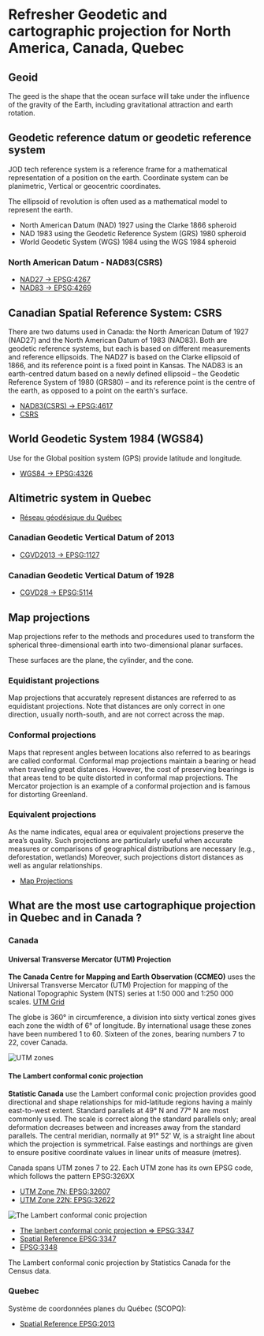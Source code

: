 # Refresher Geodetic and cartographic projection for North America, Canada, Quebec

## Geoid

The geed is the shape that the ocean surface will take under the influence of the gravity of the Earth, including gravitational attraction and earth rotation.

## Geodetic reference datum or geodetic reference system

 JOD tech reference system is a reference frame for a mathematical representation of a position on the earth. Coordinate system can be planimetric, Vertical or geocentric coordinates.

The ellipsoid of revolution is often used as a mathematical model to represent the earth.

- North American Datum (NAD) 1927 using the Clarke 1866 spheroid
- NAD 1983 using the Geodetic Reference System (GRS) 1980 spheroid
- World Geodetic System (WGS) 1984 using the WGS 1984 spheroid

### North American Datum - NAD83(CSRS)

- [NAD27 -> EPSG:4267](https://epsg.io/4267)
- [NAD83 -> EPSG:4269](https://epsg.io/4269)

## Canadian Spatial Reference System: CSRS

There are two datums used in Canada: the North American Datum of 1927 (NAD27) and the North American Datum of 1983 (NAD83). Both are geodetic reference systems, but each is based on different measurements and reference ellipsoids. The NAD27 is based on the Clarke ellipsoid of 1866, and its reference point is a fixed point in Kansas. The NAD83 is an earth-centred datum based on a newly defined ellipsoid – the Geodetic Reference System of 1980 (GRS80) – and its reference point is the centre of the earth, as opposed to a point on the earth's surface.

- [NAD83(CSRS) -> EPSG:4617](https://epsg.io/4617)
- [CSRS](https://natural-resources.canada.ca/maps-tools-and-publications/geodetic-reference-systems/canadian-spatial-reference-system-csrs/9052)

## World Geodetic System 1984 (WGS84)

Use for the Global position system (GPS) provide latitude and longitude.

- [WGS84 -> EPSG:4326](https://epsg.io/4326)

## Altimetric system in Quebec

- [Réseau géodésique du Québec](https://mrnf.gouv.qc.ca/repertoire-geographique/reseau-geodesique-points-geodesiques/)

### Canadian Geodetic Vertical Datum of 2013

- [CGVD2013 -> EPSG:1127](https://epsg.io/1127)

### Canadian Geodetic Vertical Datum of 1928

- [CGVD28 -> EPSG:5114](https://epsg.io/5114-datum)

## Map projections

Map projections refer to the methods and procedures used to transform the spherical three-dimensional earth into two-dimensional planar surfaces.

These surfaces are the plane, the cylinder, and the cone.

### Equidistant projections

Map projections that accurately represent distances are referred to as equidistant projections.
Note that distances are only correct in one direction, usually north-south, and are not correct across the map.

### Conformal projections

Maps that represent angles between locations also referred to as bearings are called conformal. Conformal map projections maintain a bearing or head when traveling great distances. However, the cost of preserving bearings is that areas tend to be quite distorted in conformal map projections.
The Mercator projection is an example of a conformal projection and is famous for distorting Greenland.

### Equivalent projections

As the name indicates, equal area or equivalent projections preserve the area’s quality. Such projections are particularly useful when accurate measures or comparisons of geographical distributions are necessary (e.g., deforestation, wetlands) Moreover, such projections distort distances as well as angular relationships.

- [Map Projections](https://slcc.pressbooks.pub/maps/chapter/2-3/)

## What are the most use cartographique projection in Quebec and in Canada ?

### Canada

#### Universal Transverse Mercator (UTM) Projection

**The Canada Centre for Mapping and Earth Observation (CCMEO)** uses the Universal Transverse Mercator (UTM) Projection for mapping of the National Topographic System (NTS) series at 1:50 000 and 1:250 000 scales. [UTM Grid](https://natural-resources.canada.ca/earth-sciences/geography/topographic-information/maps/utm-grid-map-projections/utm-grid-universal-transverse-mercator-projection/9779)

The globe is 360° in circumference, a division into sixty vertical zones gives each zone the width of 6° of longitude. By international usage these zones have been numbered 1 to 60. Sixteen of the zones, bearing numbers 7 to 22, cover Canada.

![UTM zones](https://natural-resources.canada.ca/sites/nrcan/files/earthsciences/images/topo101/images/utm_figure2_en.gif)

#### The Lambert conformal conic projection

**Statistic Canada** use the Lambert conformal conic projection provides good directional and shape relationships for mid-latitude regions having a mainly east-to-west extent. Standard parallels at 49° N and 77° N are most commonly used. The scale is correct along the standard parallels only; areal deformation decreases between and increases away from the standard parallels. The central meridian, normally at 91° 52' W, is a straight line about which the projection is symmetrical. False eastings and northings are given to ensure positive coordinate values in linear units of measure (metres).

Canada spans UTM zones 7 to 22. Each UTM zone has its own EPSG code, which follows the pattern EPSG:326XX

- [UTM Zone 7N: EPSG:32607](https://epsg.io/32607)
- [UTM Zone 22N: EPSG:32622](https://epsg.io/32622)

![The Lambert conformal conic projection](https://www150.statcan.gc.ca/n1/pub/92-195-x/2011001/other-autre/mapproj-projcarte/images/fig14-eng.jpg)

- [The lanbert conformal conic projection => EPSG:3347](https://epsg.io/3347)
- [Spatial Reference EPSG:3347](https://spatialreference.org/ref/epsg/3347/)
- [EPSG:3348](https://epsg.io/3348)

The Lambert conformal conic projection by Statistics Canada for the Census data.

### Quebec

Système de coordonnées planes du Québec (SCOPQ):

- [Spatial Reference EPSG:2013](https://spatialreference.org/ref/epsg/2013/)


